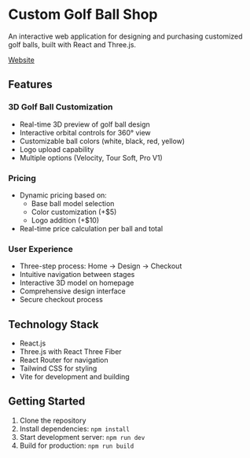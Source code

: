 # Custom Golf Ball Shop

<p>An interactive web application for designing and purchasing customized golf balls, built with React and Three.js.</p>

[Website](https://golf-ball-customizer.fly.dev/) 

## Features

### 3D Golf Ball Customization
- Real-time 3D preview of golf ball design
- Interactive orbital controls for 360° view
- Customizable ball colors (white, black, red, yellow)
- Logo upload capability
- Multiple options (Velocity, Tour Soft, Pro V1)

### Pricing
- Dynamic pricing based on:
  - Base ball model selection
  - Color customization (+$5)
  - Logo addition (+$10)
- Real-time price calculation per ball and total

### User Experience
- Three-step process: Home → Design → Checkout
- Intuitive navigation between stages
- Interactive 3D model on homepage
- Comprehensive design interface
- Secure checkout process

## Technology Stack

- React.js
- Three.js with React Three Fiber
- React Router for navigation
- Tailwind CSS for styling
- Vite for development and building

## Getting Started

1. Clone the repository
2. Install dependencies: `npm install`
3. Start development server: `npm run dev`
4. Build for production: `npm run build`
